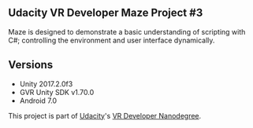 ## Udacity VR Developer Maze Project #3
Maze is designed to demonstrate a basic understanding of scripting with C#; controlling the environment and user interface dynamically.

## Versions
- Unity 2017.2.0f3
- GVR Unity SDK v1.70.0
- Android 7.0

This project is part of [Udacity](https://www.udacity.com "Udacity - Be in demand")'s [VR Developer Nanodegree](https://www.udacity.com/course/vr-developer-nanodegree--nd017).
